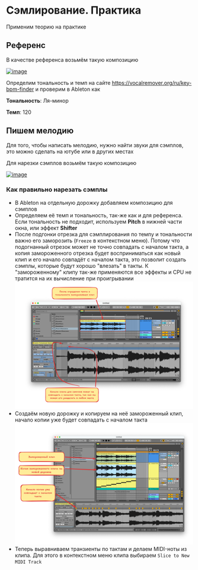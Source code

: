 # Сэмлирование. Практика

Применим теорию на практике

## Референс

В качестве референса возьмём такую композицию

[![image](https://img.youtube.com/vi/4ol6ugBVDgk/0.jpg)](https://www.youtube.com/watch?v=4ol6ugBVDgk)

Определим тональность и темп на сайте https://vocalremover.org/ru/key-bpm-finder и проверим в Ableton как

**Тональность**: Ля-минор

**Темп**: 120

## Пишем мелодию

Для того, чтобы написать мелодию, нужно найти звуки для сэмплов, это можно сделать на ютубе или в других местах

Для нарезки сэмплов возьмём такую композицию

[![image](https://img.youtube.com/vi/dx3SLzJxdXY/0.jpg)](https://www.youtube.com/watch?v=dx3SLzJxdXY)

### Как правильно нарезать сэмплы

- В Ableton на отдельную дорожку добавляем композицию для сэмплов
- Определяем её темп и тональность, так-же как и для референса. Если тональность не подходит, используем **Pitch** в нижней части окна, или эффект **Shifter**
- После подгонки отрезка для сэмплирования по темпу и тональности важно его заморозить (`Freeze` в контекстном меню). Потому что подогнанный отрезок может не точно совпадать с началом такта, а копия замороженного отрезка будет восприниматься как новый клип и его начало совпадёт с началом такта, это позволит создать сэмплы, которые будут хорошо "влезать" в такты. К "замороженному" клипу так-же применяются все эффекты и CPU не тратится на их вычисление при проигрывании![image](./images/sampling-freeze.png)
- Создаём новую дорожку и копируем на неё замороженный клип, начало копии уже будет совпадать с началом такта ![image](./images/sampling-freeze-copy.png)
- Теперь выравниваем транзиенты по тактам и делаем MIDI-ноты из клипа. Для этого в контекстном меню клипа выбираем `Slice to New MIDI Track`
